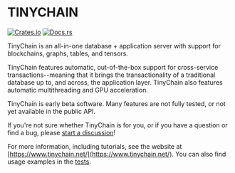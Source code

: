 # TINYCHAIN

[![Crates.io][crates-badge]][crates-url]
[![Docs.rs][docs-badge]][docs-url]

[crates-badge]: https://img.shields.io/crates/v/tinychain.svg
[crates-url]: https://crates.io/crates/tinychain
[docs-badge]: https://docs.rs/tinychain/badge.svg
[docs-url]: https://docs.rs/tinychain/

TinyChain is an all-in-one database + application server with support for blockchains, graphs, tables, and tensors.

TinyChain features automatic, out-of-the-box support for cross-service transactions--meaning that it brings the transactionality of a traditional database up to, and across, the application layer. TinyChain also features automatic multithreading and GPU acceleration.

TinyChain is early beta software. Many features are not fully tested, or not yet available in the public API.

If you're not sure whether TinyChain is for you, or if you have a question or find a bug, please [start a discussion](https://github.com/haydnv/tinychain/discussions)!

For more information, including tutorials, see the website at [https://www.tinychain.net/](https://www.tinychain.net/). You can also find usage examples in the [tests](https://github.com/haydnv/tinychain/tree/main/tests).

